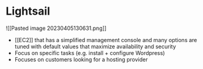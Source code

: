 # Lightsail
![[Pasted image 20230405130631.png]]
- [[EC2]] that has a simplified management console and many options are tuned with default values that maximize availability and security
- Focus on specific tasks (e.g. install + configure Wordpress)
- Focuses on customers looking for a hosting provider
